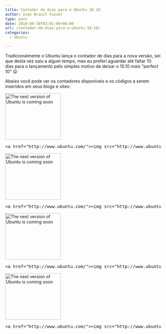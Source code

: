 ```yaml
---
title: Contador de dias para o Ubuntu 10.10
author: Ivan Brasil Fuzzer
type: post
date: 2010-09-30T03:01:06+00:00
url: /contador-de-dias-para-o-ubuntu-10-10/
categories:
  - Ubuntu

---
```

Tradicionalmente o Ubuntu lança o contador de dias para a nova versão, sei que desta vez saiu a algum tempo, mas eu preferi aguardar até faltar 10 dias para o lançamento pelo simples motivo de deixar o 10.10 mais &#8220;perfect 10&#8221; 😛

Abaixo você pode ver os contadores disponíveis e os códigos a serem inseridos em seus blogs e sites:

[<img src="http://www.ubuntu.com/countdown/banner1.png" border="0" alt="The next version of Ubuntu is coming soon" width="180" height="150" />][1]

<pre class="brush:plain">&lt;a href="http://www.ubuntu.com/"&gt;&lt;img src="http://www.ubuntu.com/countdown/banner1.png" border="0" width="180" height="150" alt="The next version of Ubuntu is coming soon"&gt;&lt;/a&gt;</pre>

[<img src="http://www.ubuntu.com/countdown/banner2.png" border="0" alt="The next version of Ubuntu is coming soon" width="180" height="150" />][1]

<pre class="brush:plain">&lt;a href="http://www.ubuntu.com/"&gt;&lt;img src="http://www.ubuntu.com/countdown/banner2.png" border="0" width="180" height="150" alt="The next version of Ubuntu is coming soon"&gt;&lt;/a&gt;</pre>

[<img src="http://www.ubuntu.com/countdown/banner3.png" border="0" alt="The next version of Ubuntu is coming soon" width="180" height="150" />][1]

<pre class="brush:plain">&lt;a href="http://www.ubuntu.com/"&gt;&lt;img src="http://www.ubuntu.com/countdown/banner3.png" border="0" width="180" height="150" alt="The next version of Ubuntu is coming soon"&gt;&lt;/a&gt;</pre>

[<img src="http://www.ubuntu.com/countdown/banner4.png" border="0" alt="The next version of Ubuntu is coming soon" width="180" height="150" />][1]

<pre class="brush:plain">&lt;a href="http://www.ubuntu.com/"&gt;&lt;img src="http://www.ubuntu.com/countdown/banner4.png" border="0" width="180" height="150" alt="The next version of Ubuntu is coming soon"&gt;&lt;/a&gt;</pre>

 [1]: http://www.ubuntu.com/